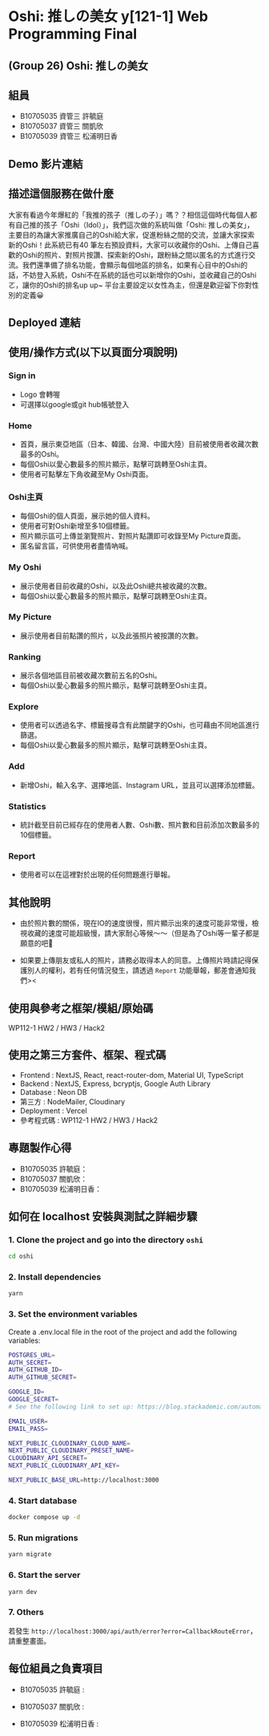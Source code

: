 # Oshi: 推しの美女 y[121-1] Web Programming Final 

## (Group 26) Oshi: 推しの美女

## 組員
- B10705035 資管三 許毓庭 
- B10705037 資管三 關凱欣 
- B10705039 資管三 松浦明日香 

## Demo 影片連結


## 描述這個服務在做什麼
大家有看過今年爆紅的「我推的孩子（推しの子）」嗎？？相信這個時代每個人都有自己推的孩子「Oshi（Idol）」，我們這次做的系統叫做「Oshi: 推しの美女」，主要目的為讓大家推廣自己的Oshi給大家，促進粉絲之間的交流，並讓大家探索新的Oshi！此系統已有40 筆左右預設資料，大家可以收藏你的Oshi、上傳自己喜歡的Oshi的照片、對照片按讚、探索新的Oshi，跟粉絲之間以匿名的方式進行交流。我們還準備了排名功能，會顯示每個地區的排名，如果有心目中的Oshi的話，不妨登入系統，Oshi不在系統的話也可以新增你的Oshi，並收藏自己的Oshiㄛ，讓你的Oshi的排名up up~ 平台主要設定以女性為主，但還是歡迎留下你對性別的定義😀

## Deployed 連結

## 使用/操作方式(以下以頁面分項說明)
###  Sign in 
- Logo 會轉喔
- 可選擇以google或git hub帳號登入
###  Home
- 首頁，展示東亞地區（日本、韓國、台灣、中國大陸）目前被使用者收藏次數最多的Oshi。
- 每個Oshi以愛心數最多的照片顯示，點擊可跳轉至Oshi主頁。
- 使用者可點擊左下角收藏至My Oshi頁面。
###  Oshi主頁
- 每個Oshi的個人頁面，展示她的個人資料。
- 使用者可對Oshi新增至多10個標籤。
- 照片顯示區可上傳並瀏覽照片、對照片點讚即可收錄至My Picture頁面。
- 匿名留言區，可供使用者盡情吶喊。
###  My Oshi
- 展示使用者目前收藏的Oshi，以及此Oshi總共被收藏的次數。
- 每個Oshi以愛心數最多的照片顯示，點擊可跳轉至Oshi主頁。
###  My Picture
- 展示使用者目前點讚的照片，以及此張照片被按讚的次數。
###  Ranking
- 展示各個地區目前被收藏次數前五名的Oshi。
- 每個Oshi以愛心數最多的照片顯示，點擊可跳轉至Oshi主頁。
###  Explore
- 使用者可以透過名字、標籤搜尋含有此關鍵字的Oshi，也可藉由不同地區進行篩選。
- 每個Oshi以愛心數最多的照片顯示，點擊可跳轉至Oshi主頁。
###  Add
- 新增Oshi，輸入名字、選擇地區、Instagram URL，並且可以選擇添加標籤。
###  Statistics
- 統計截至目前已經存在的使用者人數、Oshi數、照片數和目前添加次數最多的10個標籤。
### Report
- 使用者可以在這裡對於出現的任何問題進行舉報。

## 其他說明
- 由於照片數的關係，現在IO的速度很慢，照片顯示出來的速度可能非常慢，檢視收藏的速度可能超級慢，請大家耐心等候～～（但是為了Oshi等一輩子都是願意的吧💒

- 如果要上傳朋友或私人的照片，請務必取得本人的同意。上傳照片時請記得保護別人的權利，若有任何情況發生，請透過 `Report` 功能舉報，郵差會通知我們><

## 使用與參考之框架/模組/原始碼
WP112-1 HW2 / HW3 / Hack2

## 使用之第三方套件、框架、程式碼
- Frontend : NextJS, React, react-router-dom, Material UI, TypeScript
- Backend : NextJS, Express, bcryptjs, Google Auth Library
- Database : Neon DB
- 第三方 : NodeMailer, Cloudinary
- Deployment : Vercel
- 參考程式碼 : WP112-1 HW2 / HW3 / Hack2

## 專題製作心得
- B10705035 許毓庭：
- B10705037 關凱欣：
- B10705039 松浦明日香：

## 如何在 localhost 安裝與測試之詳細步驟
### 1. Clone the project and go into the directory `oshi`
 ```bash
cd oshi
```

### 2. Install dependencies
```bash
yarn
```

### 3. Set the environment variables
Create a .env.local file in the root of the project and add the following variables:

```bash
POSTGRES_URL=
AUTH_SECRET=
AUTH_GITHUB_ID=
AUTH_GITHUB_SECRET=

GOOGLE_ID=
GOOGLE_SECRET=
# See the following link to set up: https://blog.stackademic.com/automate-200-emails-daily-nodemailer-next-js-13-integration-c7773ab63d5d

EMAIL_USER=
EMAIL_PASS=

NEXT_PUBLIC_CLOUDINARY_CLOUD_NAME=
NEXT_PUBLIC_CLOUDINARY_PRESET_NAME=
CLOUDINARY_API_SECRET=
NEXT_PUBLIC_CLOUDINARY_API_KEY=

NEXT_PUBLIC_BASE_URL=http://localhost:3000
```

### 4. Start database

```bash
docker compose up -d
```

### 5. Run migrations

```bash
yarn migrate
```

### 6. Start the server

```bash
yarn dev
```

### 7. Others
若發生 `http://localhost:3000/api/auth/error?error=CallbackRouteError`，請重整畫面。


## 每位組員之負責項目
- B10705035 許毓庭 :

- B10705037 關凱欣 :

- B10705039 松浦明日香 : 
